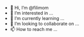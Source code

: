 - 👋 Hi, I’m @filimom
- 👀 I’m interested in ...
- 🌱 I’m currently learning ...
- 💞️ I’m looking to collaborate on ...
- 📫 How to reach me ...

<!---
filimom/filimom is a ✨ special ✨ repository because its `README.md` (this file) appears on your GitHub profile.
You can click the Preview link to take a look at your changes.
--->
